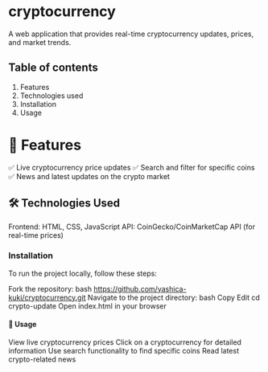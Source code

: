 # cryptocurrency
A web application that provides real-time cryptocurrency updates, prices, and market trends.

## Table of contents
1. Features
2. Technologies used
3. Installation
4. Usage

# 📌 Features
✅ Live cryptocurrency price updates
✅ Search and filter for specific coins
✅ News and latest updates on the crypto market

## 🛠 Technologies Used
Frontend: HTML, CSS, JavaScript
API: CoinGecko/CoinMarketCap API (for real-time prices)

### Installation
To run the project locally, follow these steps:

Fork the repository:
bash
https://github.com/yashica-kuki/cryptocurrency.git
Navigate to the project directory:
bash
Copy
Edit
cd crypto-update
Open index.html in your browser

#### 📌 Usage
View live cryptocurrency prices
Click on a cryptocurrency for detailed information
Use search functionality to find specific coins
Read latest crypto-related news
